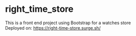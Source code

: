 # right_time_store
This is a front end project using Bootstrap for a watches store   
Deployed on: https://right-time-store.surge.sh/
